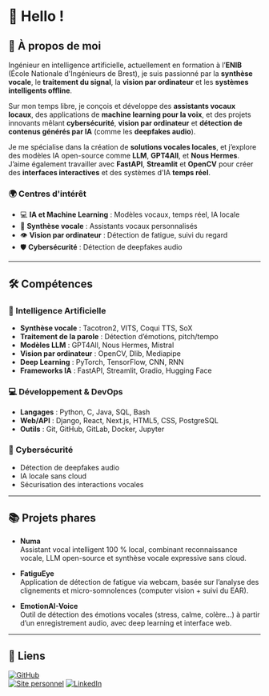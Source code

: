 # 👋 Hello !

## 🚀 À propos de moi

Ingénieur en intelligence artificielle, actuellement en formation à l’**ENIB** (École Nationale d'Ingénieurs de Brest), je suis passionné par la **synthèse vocale**, le **traitement du signal**, la **vision par ordinateur** et les **systèmes intelligents offline**.

Sur mon temps libre, je conçois et développe des **assistants vocaux locaux**, des applications de **machine learning pour la voix**, et des projets innovants mêlant **cybersécurité**, **vision par ordinateur** et **détection de contenus générés par IA** (comme les **deepfakes audio**).

Je me spécialise dans la création de **solutions vocales locales**, et j’explore des modèles IA open-source comme **LLM**, **GPT4All**, et **Nous Hermes**. J’aime également travailler avec **FastAPI**, **Streamlit** et **OpenCV** pour créer des **interfaces interactives** et des systèmes d'IA **temps réel**.

### 🌍 Centres d'intérêt

- 💻 **IA et Machine Learning** : Modèles vocaux, temps réel, IA locale  
- 🎤 **Synthèse vocale** : Assistants vocaux personnalisés  
- 👁️ **Vision par ordinateur** : Détection de fatigue, suivi du regard  
- 🛡️ **Cybersécurité** : Détection de deepfakes audio

---

## 🛠️ Compétences

### 🧠 Intelligence Artificielle

- **Synthèse vocale** : Tacotron2, VITS, Coqui TTS, SoX  
- **Traitement de la parole** : Détection d’émotions, pitch/tempo  
- **Modèles LLM** : GPT4All, Nous Hermes, Mistral  
- **Vision par ordinateur** : OpenCV, Dlib, Mediapipe  
- **Deep Learning** : PyTorch, TensorFlow, CNN, RNN  
- **Frameworks IA** : FastAPI, Streamlit, Gradio, Hugging Face  

### 💻 Développement & DevOps

- **Langages** : Python, C, Java, SQL, Bash  
- **Web/API** : Django, React, Next.js, HTML5, CSS, PostgreSQL  
- **Outils** : Git, GitHub, GitLab, Docker, Jupyter

### 🔐 Cybersécurité

- Détection de deepfakes audio  
- IA locale sans cloud  
- Sécurisation des interactions vocales

---

## 📚 Projets phares

- **Numa**  
  Assistant vocal intelligent 100 % local, combinant reconnaissance vocale, LLM open-source et synthèse vocale expressive sans cloud.

- **FatiguEye**  
  Application de détection de fatigue via webcam, basée sur l’analyse des clignements et micro-somnolences (computer vision + suivi du EAR).

- **EmotionAI-Voice**  
  Outil de détection des émotions vocales (stress, calme, colère...) à partir d’un enregistrement audio, avec deep learning et interface web.

---

## 🔗 Liens

[![GitHub](https://img.shields.io/badge/GitHub-181717?style=for-the-badge&logo=GitHub&logoColor=white)](https://github.com/Tirovo)  
[![Site personnel](https://img.shields.io/badge/Site%20Web-000000?style=for-the-badge&logo=About.me&logoColor=white)](https://tirovo.github.io/)
[![LinkedIn](https://img.shields.io/badge/LinkedIn-0077B5?style=for-the-badge&logo=LinkedIn&logoColor=white)](https://www.linkedin.com/in/tristanlond%C3%A9/)

